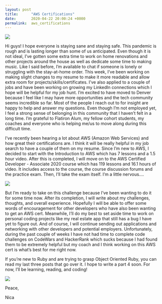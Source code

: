 ```yaml
---
layout: post
title:      "AWS Certifications"
date:       2020-04-22 20:00:24 +0000
permalink:  aws_certifications
---
```



![](https://encrypted-tbn0.gstatic.com/images?q=tbn%3AANd9GcSp8W3g2j-dVkHJ2AM1CrQAG65FQSgaqUSoI9qDsf38a8WYAYns&usqp=CAU)

Hi guys! I hope everyone is staying sane and staying safe. This pandemic is rough and is lasting longer than some of us anticipated. Even though it is not ideal, I’ve gotten some extra time to work on home renovations and other projects around the house as well as dedicate some time to making music. Like I said before, I’m available to chat if someone is lonely or struggling with the stay-at-home order. This week, I’ve been working on making slight changes to my resume to make it more readable and allow extra room for projects/skills/certificates. I’ve also applied to a couple of jobs and have been working on growing my LinkedIn connections which I hope will be helpful for my job hunt. I’m excited to have moved to Denver because I feel like I may have more opportunities and the tech community seems incredible so far. Most of the people I reach out to for insight are happy to help and answer my questions. Even though I’m not employed yet, I feel a strong sense of belonging in this community that I haven’t felt in a long time. I’m grateful to Flatiron Alum, my fellow cohort students, my coaches and everyone who is helping me/us to move along during this difficult time. 

I’ve recently been hearing a lot about AWS (Amazon Web Services) and how great their certifications are. I think it will be really helpful in my job search to have a couple of them on my resume. Since I’m new to AWS, I decided to start with the Introduction to AWS which has 7 lessons and a 1.5 hour video. After this is completed, I will move on to the AWS Certified Developer - Associate 2020 course which has 119 lessons and 16.1 hours of video. It includes access to the course, the course discussion forums and the practice exam. Then, I’ll take the exam itself. I’m a little nervous….

![](https://encrypted-tbn0.gstatic.com/images?q=tbn%3AANd9GcRuBtbQkoiaABjPS2NFKNvZfET3b19rrPDMVti0xi-9ZRZo9F1a&usqp=CAU)

But I’m ready to take on this challenge because I’ve been wanting to do it for some time now. After its completion, I will write about my challenges, thoughts, and overall experience. Hopefully I will be able to offer some words of encouragement for other developers who have also been wanting to get an AWS cert. Meanwhile, I’ll do my best to set aside time to work on personal coding projects like my real estate app that still has a bug I have yet to figure out. And of course, I will continue sending out applications and networking with other developers and potential employers. Unfortunately, during the past couple of weeks I have not had time to complete code challenges on CodeWars and HackerRank which sucks because I had found them to be extremely helpful but my coach and I think working on this AWS cert is what’s best for me right now. 

If you’re new to Ruby and are trying to grasp Object Oriented Ruby, you can read my last three posts that go over it. I hope to write a part 4 soon. For now, I’ll be learning, reading, and coding! 

![](https://www.mememaker.net/api/bucket?path=static/img/memes/full/2019/Jul/5/5/study-29724.png)

Peace,

Nica
